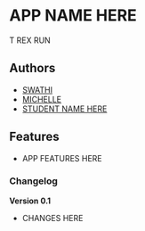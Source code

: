 # APP NAME HERE

T REX RUN

## Authors

- [SWATHI](http://link-to-website-here/)
- [MICHELLE](http://link-to-website-here/)
- [STUDENT NAME HERE](http://link-to-website-here/)

## Features

- APP FEATURES HERE

### Changelog

**Version 0.1**

- CHANGES HERE

